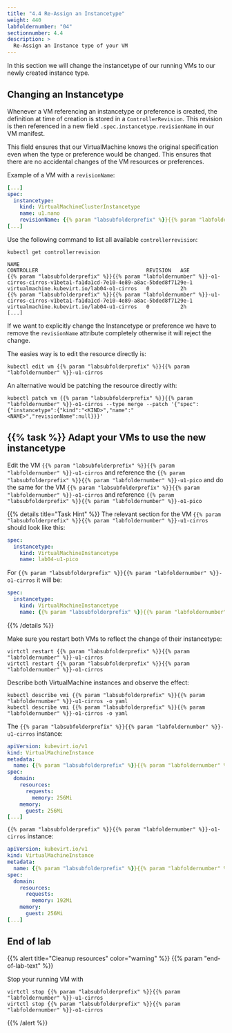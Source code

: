 ```yaml
---
title: "4.4 Re-Assign an Instancetype"
weight: 440
labfoldernumber: "04"
sectionnumber: 4.4
description: >
  Re-Assign an Instance type of your VM
---
```


In this section we will change the instancetype of our running VMs to our newly created instance type.


## Changing an Instancetype

Whenever a VM referencing an instancetype or preference is created, the definition at time of creation is stored in a `ControllerRevision`. This revision is then referenced in a new field `.spec.instancetype.revisionName` in our VM manifest.

This field ensures that our VirtualMachine knows the original specification even when the type or preference would be changed. This ensures that there are no accidental changes of the VM resources or preferences.

Example of a VM with a `revisionName`:
```yaml
[...]
spec:
  instancetype:
    kind: VirtualMachineClusterInstancetype
    name: u1.nano
    revisionName: {{% param "labsubfolderprefix" %}}{{% param "labfoldernumber" %}}-u1-cirros-u1.nano-v1beta1-e15b4047-3ff9-4308-9cd7-9f30b25336e0-1
[...]
```

Use the following command to list all available `controllerrevision`:
```shell
kubectl get controllerrevision
```

```
NAME                                                                                     CONTROLLER                                   REVISION   AGE
{{% param "labsubfolderprefix" %}}{{% param "labfoldernumber" %}}-o1-cirros-cirros-v1beta1-fa1da1cd-7e10-4e89-a8ac-5bded8f7129e-1                    virtualmachine.kubevirt.io/lab04-o1-cirros   0          2h
{{% param "labsubfolderprefix" %}}{{% param "labfoldernumber" %}}-u1-cirros-cirros-v1beta1-fa1da1cd-7e10-4e89-a8ac-5bded8f7129e-1                    virtualmachine.kubevirt.io/lab04-u1-cirros   0          2h
[...]
```

If we want to explicitly change the Instancetype or preference we have to remove the `revisionName` attribute completely otherwise it will reject the change.

The easies way is to edit the resource directly is:
```shell
kubectl edit vm {{% param "labsubfolderprefix" %}}{{% param "labfoldernumber" %}}-u1-cirros
```

An alternative would be patching the resource directly with:
```shell
kubectl patch vm {{% param "labsubfolderprefix" %}}{{% param "labfoldernumber" %}}-o1-cirros --type merge --patch '{"spec":{"instancetype":{"kind":"<KIND>","name":"<NAME>","revisionName":null}}}'
```


## {{% task %}} Adapt your VMs to use the new instancetype

Edit the VM `{{% param "labsubfolderprefix" %}}{{% param "labfoldernumber" %}}-u1-cirros` and reference the `{{% param "labsubfolderprefix" %}}{{% param "labfoldernumber" %}}-u1-pico` and do the same for the VM `{{% param "labsubfolderprefix" %}}{{% param "labfoldernumber" %}}-o1-cirros` and reference `{{% param "labsubfolderprefix" %}}{{% param "labfoldernumber" %}}-o1-pico`

{{% details title="Task Hint" %}}
The relevant section for the VM `{{% param "labsubfolderprefix" %}}{{% param "labfoldernumber" %}}-u1-cirros` should look like this:

```yaml
spec:
  instancetype:
    kind: VirtualMachineInstancetype
    name: lab04-u1-pico
```

For `{{% param "labsubfolderprefix" %}}{{% param "labfoldernumber" %}}-o1-cirros` it will be:
```yaml
spec:
  instancetype:
    kind: VirtualMachineInstancetype
    name: {{% param "labsubfolderprefix" %}}{{% param "labfoldernumber" %}}-o1-pico
```
{{% /details %}}

Make sure you restart both VMs to reflect the change of their instancetype:
```shell
virtctl restart {{% param "labsubfolderprefix" %}}{{% param "labfoldernumber" %}}-u1-cirros
virtctl restart {{% param "labsubfolderprefix" %}}{{% param "labfoldernumber" %}}-o1-cirros
```

Describe both VirtualMachine instances and observe the effect:
```shell
kubectl describe vmi {{% param "labsubfolderprefix" %}}{{% param "labfoldernumber" %}}-u1-cirros -o yaml
kubectl describe vmi {{% param "labsubfolderprefix" %}}{{% param "labfoldernumber" %}}-o1-cirros -o yaml
```

The `{{% param "labsubfolderprefix" %}}{{% param "labfoldernumber" %}}-u1-cirros` instance:
```yaml
apiVersion: kubevirt.io/v1
kind: VirtualMachineInstance
metadata:
  name: {{% param "labsubfolderprefix" %}}{{% param "labfoldernumber" %}}-u1-cirros
spec:
  domain:
    resources:
      requests:
        memory: 256Mi
    memory:
      guest: 256Mi
[...]
```

`{{% param "labsubfolderprefix" %}}{{% param "labfoldernumber" %}}-o1-cirros` instance:
```yaml
apiVersion: kubevirt.io/v1
kind: VirtualMachineInstance
metadata:
  name: {{% param "labsubfolderprefix" %}}{{% param "labfoldernumber" %}}-o1-cirros
spec:
  domain:
    resources:
      requests:
        memory: 192Mi
    memory:
      guest: 256Mi
[...]
```


## End of lab

{{% alert title="Cleanup resources" color="warning" %}}  {{% param "end-of-lab-text" %}}

Stop your running VM with
```shell
virtctl stop {{% param "labsubfolderprefix" %}}{{% param "labfoldernumber" %}}-u1-cirros
virtctl stop {{% param "labsubfolderprefix" %}}{{% param "labfoldernumber" %}}-o1-cirros
```
{{% /alert %}}
